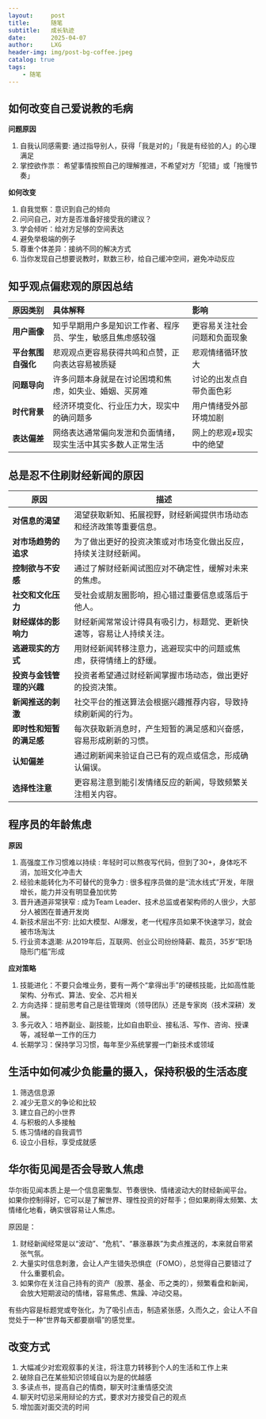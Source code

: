 ```yaml
---
layout:     post
title:      随笔
subtitle:   成长轨迹
date:       2025-04-07
author:     LXG
header-img: img/post-bg-coffee.jpeg
catalog: true
tags:
    - 随笔
---
```


## 如何改变自己爱说教的毛病

**问题原因**

1. 自我认同感需要: 通过指导别人，获得「我是对的」「我是有经验的人」的心理满足
2. 掌控欲作祟： 希望事情按照自己的理解推进，不希望对方「犯错」或「拖慢节奏」

**如何改变**

1. 自我觉察：意识到自己的倾向
2. 问问自己，对方是否准备好接受我的建议？
3. 学会倾听：给对方足够的空间表达
4. 避免举极端的例子
5. 尊重个体差异：接纳不同的解决方式
6. 当你发现自己想要说教时，默数三秒，给自己缓冲空间，避免冲动反应

## 知乎观点偏悲观的原因总结

| 原因类别       | 具体解释                                                     | 影响                            |
| :------------- | :----------------------------------------------------------- | :------------------------------ |
| **用户画像**    | 知乎早期用户多是知识工作者、程序员、学生，敏感且焦虑感较强       | 更容易关注社会问题和负面现象     |
| **平台氛围自强化** | 悲观观点更容易获得共鸣和点赞，正向表达容易被质疑                 | 悲观情绪循环放大                 |
| **问题导向**    | 许多问题本身就是在讨论困境和焦虑，如失业、婚姻、买房难             | 讨论的出发点自带负面色彩         |
| **时代背景**    | 经济环境变化、行业压力大，现实中的确问题多                         | 用户情绪受外部环境加剧           |
| **表达偏差**    | 网络表达通常偏向发泄和负面情绪，现实生活中其实多数人正常生活         | 网上的悲观≠现实中的绝望         |

## 总是忍不住刷财经新闻的原因

| **原因**             | **描述**                                                                 |
|----------------------|--------------------------------------------------------------------------|
| **对信息的渴望**       | 渴望获取新知、拓展视野，财经新闻提供市场动态和经济政策等重要信息。      |
| **对市场趋势的追求**   | 为了做出更好的投资决策或对市场变化做出反应，持续关注财经新闻。           |
| **控制欲与不安感**     | 通过了解财经新闻试图应对不确定性，缓解对未来的焦虑。                     |
| **社交和文化压力**     | 受社会或朋友圈影响，担心错过重要信息或落后于他人。                       |
| **财经媒体的影响力**   | 财经新闻常常设计得具有吸引力，标题党、更新快速等，容易让人持续关注。     |
| **逃避现实的方式**     | 用财经新闻转移注意力，逃避现实中的问题或焦虑，获得情绪上的舒缓。         |
| **投资与金钱管理的兴趣** | 投资者希望通过财经新闻掌握市场动态，做出更好的投资决策。                |
| **新闻推送的刺激**     | 社交平台的推送算法会根据兴趣推荐内容，导致持续刷新闻的行为。             |
| **即时性和短暂的满足感** | 每次获取新消息时，产生短暂的满足感和兴奋感，容易形成刷新的习惯。           |
| **认知偏差**           | 通过刷新闻来验证自己已有的观点或信念，形成确认偏误。                    |
| **选择性注意**         | 更容易注意到能引发情绪反应的新闻，导致频繁关注相关内容。                  |

## 程序员的年龄焦虑

**原因**

1. 高强度工作习惯难以持续 : 年轻时可以熬夜写代码，但到了30+，身体吃不消，加班文化冲击大
2. 经验未能转化为不可替代的竞争力 : 很多程序员做的是“流水线式”开发，年限增长，能力并没有明显叠加优势
3. 晋升通道非常狭窄 : 成为Team Leader、技术总监或者架构师的人很少，大部分人被困在普通开发岗
4. 新技术层出不穷: 比如大模型、AI爆发，老一代程序员如果不快速学习，就会被市场淘汰
5. 行业资本退潮: 从2019年后，互联网、创业公司纷纷降薪、裁员，35岁“职场隐形门槛”形成

**应对策略**

1. 技能进化：不要只会堆业务，要有一两个“拿得出手”的硬核技能，比如高性能架构、分布式、算法、安全、芯片相关
2. 方向选择：提前思考自己是往管理岗（领导团队）还是专家岗（技术深耕）发展。
3. 多元收入：培养副业、副技能，比如自由职业、接私活、写作、咨询、授课等，减轻单一工作的压力
4. 长期学习：保持学习习惯，每年至少系统掌握一门新技术或领域

## 生活中如何减少负能量的摄入，保持积极的生活态度

1. 筛选信息源
2. 减少无意义的争论和比较
3. 建立自己的小世界
4. 与积极的人多接触
5. 练习情绪的自我调节
6. 设立小目标，享受成就感

## 华尔街见闻是否会导致人焦虑

华尔街见闻本质上是一个信息密集型、节奏很快、情绪波动大的财经新闻平台。
如果你控制得好，它可以是了解世界、理性投资的好帮手；但如果刷得太频繁、太情绪化地看，确实很容易让人焦虑。

原因是：

1. 财经新闻经常是以“波动”、“危机”、“暴涨暴跌”为卖点推送的，本来就自带紧张气氛。
2. 大量实时信息刺激，会让人产生错失恐惧症（FOMO），总觉得自己要错过了什么重要机会。
3. 如果你在关注自己持有的资产（股票、基金、币之类的），频繁看盘和新闻，会放大短期波动的情绪，容易焦虑、焦躁、冲动交易。

有些内容是标题党或夸张化，为了吸引点击，制造紧张感，久而久之，会让人不自觉处于一种“世界每天都要崩塌”的感觉里。

## 改变方式

1. 大幅减少对宏观叙事的关注，将注意力转移到个人的生活和工作上来
2. 破除自己在某些知识领域自以为是的优越感
3. 多读点书，提高自己的情商，聊天时注重情感交流
4. 聊天时切忌采用辩论的方式，要求对方接受自己的观点
5. 增加面对面交流的时间



















